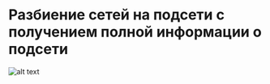 # Разбиение сетей на подсети с получением полной информации о подсети

![alt text](https://goo.gl/CDiHml "img")
